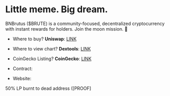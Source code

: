 # Little meme. Big dream.

BNBrutus ($BRUTE) is a community-focused, decentralized cryptocurrency with instant rewards for holders. Join the moon mission. 🐶

- Where to buy? **Uniswap**: [LINK]()
- Where to view chart? **Dextools**: [LINK]()
- CoinGecko Listing? **CoinGecko**: [LINK]()

- Contract:


- Website: 

50% LP burnt to dead address ([PROOF]
